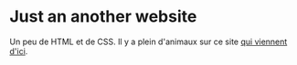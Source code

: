 # Just an another website

Un peu de HTML et de CSS. Il y a plein d'animaux sur ce site [qui viennent d'ici](https://www.flickr.com/photos/biodivlibrary/albums/72157719429061342).

